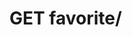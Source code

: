 #  GET favorite/

<api-endpoint openapi-path="../../../src/main/resources/backend_flashpomo-openapi.yaml" method="GET" endpoint="/favorite/"/>